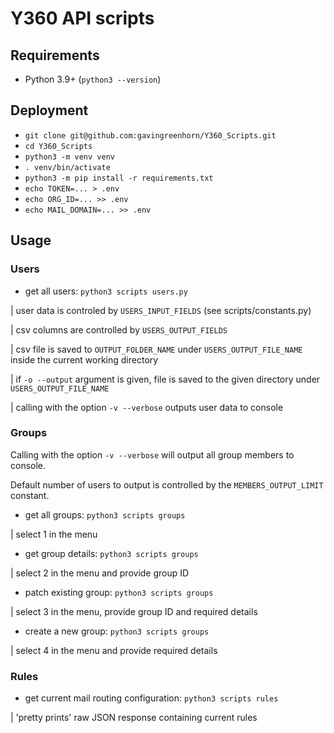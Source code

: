 # Y360 API scripts
## Requirements
 - Python 3.9+ (`python3 --version`)
## Deployment
 - `git clone git@github.com:gavingreenhorn/Y360_Scripts.git`
 - `cd Y360_Scripts`
 - `python3 -m venv venv`
 - `. venv/bin/activate`
 - `python3 -m pip install -r requirements.txt`
 - `echo TOKEN=... > .env`
 - `echo ORG_ID=... >> .env`
 - `echo MAIL_DOMAIN=... >> .env`

## Usage
### Users
- get all users: `python3 scripts users.py`

| user data is controled by `USERS_INPUT_FIELDS` (see scripts/constants.py)

| csv columns are controlled by `USERS_OUTPUT_FIELDS`

| csv file is saved to `OUTPUT_FOLDER_NAME` under `USERS_OUTPUT_FILE_NAME` inside the current working directory

| if `-o --output` argument is given, file is saved to the given directory under `USERS_OUTPUT_FILE_NAME`

| calling with the option `-v --verbose` outputs user data to console 
### Groups
Calling with the option `-v --verbose` will output all group members to console.

Default number of users to output is controlled by the `MEMBERS_OUTPUT_LIMIT` constant.

- get all groups: `python3 scripts groups`

| select 1 in the menu
- get group details: `python3 scripts groups`

| select 2 in the menu and provide group ID
- patch existing group: `python3 scripts groups`

| select 3 in the menu, provide group ID and required details
- create a new group: `python3 scripts groups`

| select 4 in the menu and provide required details
### Rules
- get current mail routing configuration: `python3 scripts rules`

| 'pretty prints' raw JSON response containing current rules